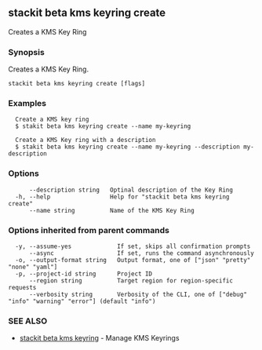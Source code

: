 ## stackit beta kms keyring create

Creates a KMS Key Ring

### Synopsis

Creates a KMS Key Ring.

```
stackit beta kms keyring create [flags]
```

### Examples

```
  Create a KMS key ring
  $ stakit beta kms keyring create --name my-keyring

  Create a KMS Key ring with a description
  $ stakit beta kms keyring create --name my-keyring --description my-description
```

### Options

```
      --description string   Optinal description of the Key Ring
  -h, --help                 Help for "stackit beta kms keyring create"
      --name string          Name of the KMS Key Ring
```

### Options inherited from parent commands

```
  -y, --assume-yes             If set, skips all confirmation prompts
      --async                  If set, runs the command asynchronously
  -o, --output-format string   Output format, one of ["json" "pretty" "none" "yaml"]
  -p, --project-id string      Project ID
      --region string          Target region for region-specific requests
      --verbosity string       Verbosity of the CLI, one of ["debug" "info" "warning" "error"] (default "info")
```

### SEE ALSO

* [stackit beta kms keyring](./stackit_beta_kms_keyring.md)	 - Manage KMS Keyrings

